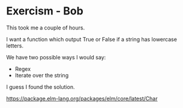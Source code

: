 # Exercism - Bob

This took me a couple of hours.

I want a function which output True or False if a string has lowercase letters.

We have two possible ways I would say:

- Regex
- Iterate over the string

I guess I found
the solution.

https://package.elm-lang.org/packages/elm/core/latest/Char
